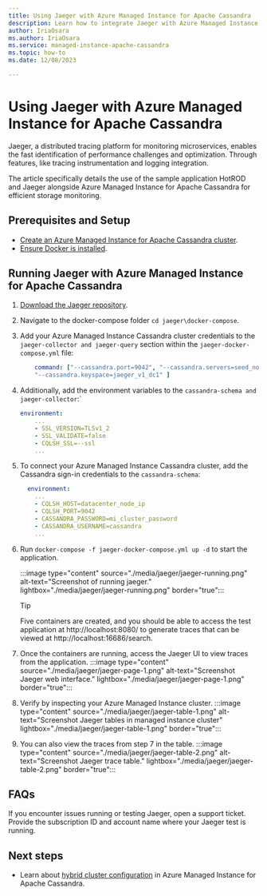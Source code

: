 ```yaml
---
title: Using Jaeger with Azure Managed Instance for Apache Cassandra
description: Learn how to integrate Jaeger with Azure Managed Instance for Apache Cassandra for efficient storage monitoring.
author: IriaOsara
ms.author: IriaOsara
ms.service: managed-instance-apache-cassandra
ms.topic: how-to
ms.date: 12/08/2023

---
```


# Using Jaeger with Azure Managed Instance for Apache Cassandra

Jaeger, a distributed tracing platform for monitoring microservices, enables the fast identification of performance challenges and optimization. Through features, like tracing instrumentation and logging integration.

The article specifically details the use of the sample application HotROD and Jaeger alongside Azure Managed Instance for Apache Cassandra for efficient storage monitoring.


## Prerequisites and Setup
* [Create an Azure Managed Instance for Apache Cassandra cluster](create-cluster-cli.md).
* [Ensure Docker is installed](https://www.docker.com/get-started/).


## Running Jaeger with Azure Managed Instance for Apache Cassandra
1. [Download the Jaeger repository](git@github.com:jaegertracing/jaeger.git).
1. Navigate to the docker-compose folder `cd jaeger\docker-compose`.
1. Add your Azure Managed Instance Cassandra cluster credentials to the `jaeger-collector and jaeger-query` section within the `jaeger-docker-compose.yml` file:

    ```yml
        command: ["--cassandra.port=9042", "--cassandra.servers=seed_nodes_mi_datacenters", "--cassandra.username=cassandra", "--cassandra.password=cassandra_mi_password","--cassandra.tls.skip-host-verify","--cassandra.tls.enabled", 
        "--cassandra.keyspace=jaeger_v1_dc1" ]
    ``` 

1. Additionally, add the environment variables to the `cassandra-schema and jaeger-collector`:`

    ```yml
    environment: 
        ...
        - SSL_VERSION=TLSv1_2
        - SSL_VALIDATE=false
        - CQLSH_SSL=--ssl
        ...
    ```
1. To connect your Azure Managed Instance Cassandra cluster, add the Cassandra sign-in credentials to the `cassandra-schema`:
    ```yml
      environment:
        ...
        - CQLSH_HOST=datacenter_node_ip
        - CQLSH_PORT=9042
        - CASSANDRA_PASSWORD=mi_cluster_password
        - CASSANDRA_USERNAME=cassandra
        ...
    ```
1. Run `docker-compose -f jaeger-docker-compose.yml up -d` to start the application.

    :::image type="content" source="./media/jaeger/jaeger-running.png" alt-text="Screenshot of running jaeger." lightbox="./media/jaeger/jaeger-running.png" border="true":::

    > [!TIP]
    > Five containers are created, and you should be able to access the test application at http://localhost:8080/ to generate traces that can be viewed at http://localhost:16686/search.

1. Once the containers are running, access the Jaeger UI to view traces from the application.
    :::image type="content" source="./media/jaeger/jaeger-page-1.png" alt-text="Screenshot Jaeger web interface." lightbox="./media/jaeger/jaeger-page-1.png" border="true":::

1. Verify by inspecting your Azure Managed Instance cluster.
    :::image type="content" source="./media/jaeger/jaeger-table-1.png" alt-text="Screenshot Jaeger tables in managed instance cluster" lightbox="./media/jaeger/jaeger-table-1.png" border="true":::

1.  You can also view the traces from step 7 in the table.
    :::image type="content" source="./media/jaeger/jaeger-table-2.png" alt-text="Screenshot Jaeger trace table." lightbox="./media/jaeger/jaeger-table-2.png" border="true":::


## FAQs
If you encounter issues running or testing Jaeger, open a support ticket. Provide the subscription ID and account name where your Jaeger test is running.

## Next steps
- Learn about [hybrid cluster configuration](configure-hybrid-cluster) in Azure Managed Instance for Apache Cassandra.